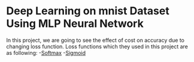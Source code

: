 # Deep Learning on mnist Dataset Using MLP Neural Network
In this project, we are going to see the effect of cost on accuracy due to changing loss function.
Loss functions which they used in this project are as following:
-[Softmax](https://www.tensorflow.org/api_docs/python/tf/nn/softmax_cross_entropy_with_logits)
-[Sigmoid](https://www.tensorflow.org/api_docs/python/tf/nn/sigmoid_cross_entropy_with_logits)
